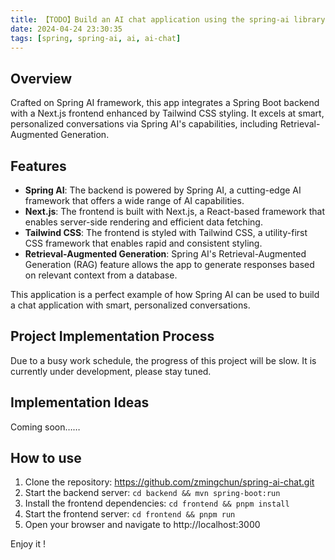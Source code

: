 ```yaml
---
title: 【TODO】Build an AI chat application using the spring-ai library.
date: 2024-04-24 23:30:35
tags: [spring, spring-ai, ai, ai-chat]
---
```


## Overview
Crafted on Spring AI framework, this app integrates a Spring Boot backend with a Next.js frontend enhanced by Tailwind CSS styling. It excels at smart, personalized conversations via Spring AI's capabilities, including Retrieval-Augmented Generation.

## Features
- **Spring AI**: The backend is powered by Spring AI, a cutting-edge AI framework that offers a wide range of AI capabilities.
- **Next.js**: The frontend is built with Next.js, a React-based framework that enables server-side rendering and efficient data fetching.
- **Tailwind CSS**: The frontend is styled with Tailwind CSS, a utility-first CSS framework that enables rapid and consistent styling.
- **Retrieval-Augmented Generation**: Spring AI's Retrieval-Augmented Generation (RAG) feature allows the app to generate responses based on relevant context from a database.

This application is a perfect example of how Spring AI can be used to build a chat application with smart, personalized conversations.

## Project Implementation Process

Due to a busy work schedule, the progress of this project will be slow. It is currently under development, please stay tuned.

## Implementation Ideas
Coming soon……


## How to use

1. Clone the repository: https://github.com/zmingchun/spring-ai-chat.git
2. Start the backend server: `cd backend && mvn spring-boot:run`
3. Install the frontend dependencies: `cd frontend && pnpm install`
4. Start the frontend server: `cd frontend && pnpm run`
5. Open your browser and navigate to http://localhost:3000

Enjoy it !
<!--stackedit_data:
eyJoaXN0b3J5IjpbMTIzNzgxMTU4NV19
-->